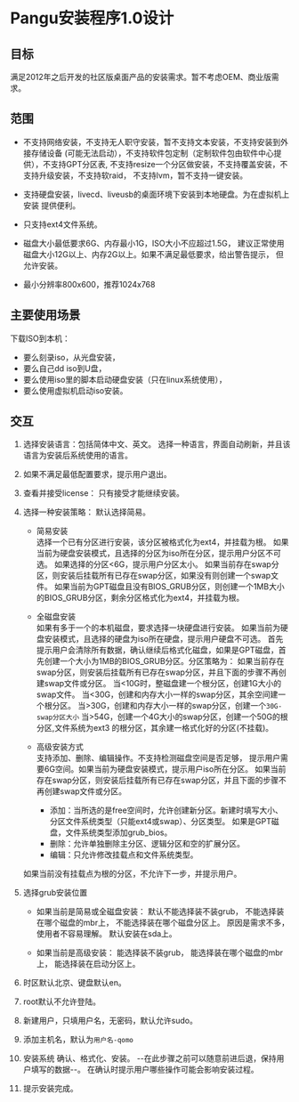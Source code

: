 Pangu安装程序1.0设计
===

目标
---
满足2012年之后开发的社区版桌面产品的安装需求。暂不考虑OEM、商业版需求。

范围
---
* 不支持网络安装，不支持无人职守安装，暂不支持文本安装，不支持安装到外接存储设备
(可能无法启动），不支持软件包定制（定制软件包由软件中心提供），不支持GPT分区表,
不支持resize一个分区做安装，不支持覆盖安装，不支持升级安装，不支持软raid，
不支持lvm，暂不支持一键安装。

* 支持硬盘安装，livecd、liveusb的桌面环境下安装到本地硬盘。为在虚拟机上安装
提供便利。

* 只支持ext4文件系统。

* 磁盘大小最低要求6G、内存最小1G，ISO大小不应超过1.5G，
建议正常使用磁盘大小12G以上、内存2G以上。如果不满足最低要求，给出警告提示，
但允许安装。

* 最小分辨率800x600，推荐1024x768

主要使用场景
---
下载ISO到本机：
- 要么刻录iso，从光盘安装，
- 要么自己dd iso到U盘，
- 要么使用iso里的脚本启动硬盘安装（只在linux系统使用），
- 要么使用虚拟机启动iso安装。

交互
---
1. 选择安装语言：包括简体中文、英文。
选择一种语言，界面自动刷新，并且该语言为安装后系统使用的语言。

2. 如果不满足最低配置要求，提示用户退出。

3. 查看并接受license：
只有接受才能继续安装。

4. 选择一种安装策略：
    默认选择简易。

    * 简易安装
    <br>选择一个已有分区进行安装，该分区被格式化为ext4，并挂载为根。
    如果当前为硬盘安装模式，且选择的分区为iso所在分区，提示用户分区不可选。
    如果选择的分区<6G，提示用户分区太小。
    如果当前存在swap分区，则安装后挂载所有已存在swap分区，如果没有则创建一个swap文件。
    如果当前为GPT磁盘且没有BIOS_GRUB分区，则创建一个1MB大小的BIOS_GRUB分区，剩余分区格式化为ext4，并挂载为根。

    * 全磁盘安装
    <br>如果有多于一个的本机磁盘，要求选择一块硬盘进行安装。
    如果当前为硬盘安装模式，且选择的硬盘为iso所在硬盘，提示用户硬盘不可选。
    首先提示用户会清除所有数据，确认继续后格式化磁盘，如果是GPT磁盘，首先创建一个大小为1MB的BIOS_GRUB分区。分区策略为：
    如果当前存在swap分区，则安装后挂载所有已存在swap分区，并且下面的步骤不再创建swap文件或分区。
    当<10G时，整磁盘建一个根分区，创建1G大小的swap文件。
    当<30G，创建和内存大小一样的swap分区，其余空间建一个根分区。
    当>30G，创建和内存大小一样的swap分区，创建一个`30G-swap分区大小`
    当>54G，创建一个4G大小的swap分区，创建一个50G的根分区,文件系统为ext3
    的根分区，其余建一格式化好的分区(不挂载)。

    * 高级安装方式
    <br>支持添加、删除、编辑操作。不支持检测磁盘空间是否足够，
    提示用户需要6G空间。如果当前为硬盘安装模式，提示用户iso所在分区。
    如果当前存在swap分区，则安装后挂载所有已存在swap分区，并且下面的步骤不再创建swap文件或分区。
    
        + 添加：当所选的是free空间时，允许创建新分区。新建时填写大小、
          分区文件系统类型（只能ext4或swap）、分区类型。
          如果是GPT磁盘，文件系统类型添加grub_bios。
        + 删除：允许单独删除主分区、逻辑分区和空的扩展分区。
        + 编辑：只允许修改挂载点和文件系统类型。

    如果当前没有挂载点为根的分区，不允许下一步，并提示用户。

5. 选择grub安装位置
    * 如果当前是简易或全磁盘安装：
    默认不能选择装不装grub，
    不能选择装在哪个磁盘的mbr上，
    不能选择装在哪个磁盘分区上。
    原因是需求不多，使用者不容易理解。
    默认安装在sda上。

    * 如果当前是高级安装：
    能选择装不装grub，
    能选择装在哪个磁盘的mbr上，
    能选择装在启动分区上。

6. 时区默认北京、键盘默认en。

7. root默认不允许登陆。

8. 新建用户，只填用户名，无密码，默认允许sudo。

9. 添加主机名，默认为`用户名-qomo`

10. 安装系统
确认、格式化、安装。
--在此步骤之前可以随意前进后退，保持用户填写的数据--。
在确认时提示用户哪些操作可能会影响安装过程。

11. 提示安装完成。
